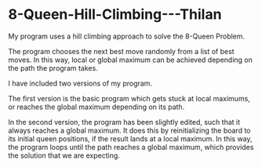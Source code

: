 # 8-Queen-Hill-Climbing---Thilan

My program uses a hill climbing approach to solve the 8-Queen Problem.

The program chooses the next best move randomly from a list of best moves. In this way, local or global maximum can be achieved depending on the path the program takes.

I have included two versions of my program.

The first version is the basic program which gets stuck at local maximums, or reaches the global maximum depending on its path.

In the second version, the program has been slightly edited, such that it always reaches a global maximum. It does this by reinitializing the board to its initial queen positions, if the result lands at a local maximum. In this way, the program loops until the path reaches a global maximum, which provides the solution that we are expecting. 


